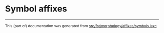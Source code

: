 
# Symbol affixes

* * *

<small>This (part of) documentation was generated from [src/fst/morphology/affixes/symbols.lexc](https://github.com/giellalt/lang-udm/blob/main/src/fst/morphology/affixes/symbols.lexc)</small>
